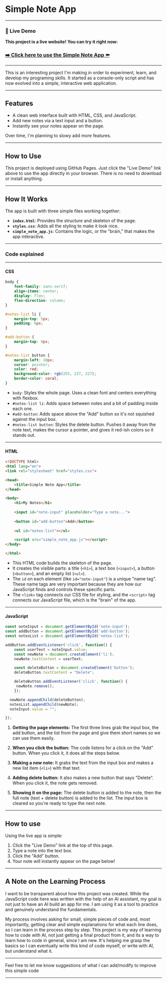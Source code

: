 
# Simple Note App
---
### 🚀 Live Demo

**This project is a live website! You can try it right now:**

### [➡️ Click here to use the Simple Note App ⬅️](https://glebgoodkovsky.github.io/simple_note_app/)

---
This is an interesting project I'm making in order to experiment, learn, and develop my programing skills. It started as a console-only script and has now evolved into a simple, interactive web application.

---
## Features
- A clean web interface built with HTML, CSS, and JavaScript.
- Add new notes via a text input and a button.
- Instantly see your notes appear on the page.

Over time, I'm planning to slowy add more features.

---
## How to Use
This project is deployed using GitHub Pages. Just click the "Live Demo" link above to use the app directly in your browser. There is no need to download or install anything.

---
## How It Works
The app is built with three simple files working together:
*   **`index.html`**: Provides the structure and skeleton of the page.
*   **`styles.css`**: Adds all the styling to make it look nice.
*   **`simple_note_app.js`**: Contains the logic, or the "brain," that makes the app interactive.

---
### Code explained
---
#### CSS

```css
body {
    font-family: sans-serif;
    align-items: center;
    display: flex;
    flex-direction: column;
}

#notes-list li {
    margin-top: 5px;
    padding: 6px;
}

#add-button {
    margin-top: 8px;
}

#notes-list button {
    margin-left: 10px;
    cursor: pointer;
    color: red;
    background-color: rgb(255, 227, 227);
    border-color: coral;
}
```

- `body`: Styles the whole page. Uses a clean font and centers everything with flexbox.
- `#notes-list li`: Adds space between notes and a bit of padding inside each one.
- `#add-button`: Adds space above the "Add" button so it's not squished against the input box.
- `#notes-list button`: Styles the delete button. Pushes it away from the note text, makes the cursor a pointer, and gives it red-ish colors so it stands out.

---
#### HTML

```html
<!DOCTYPE html>
<html lang="en">
<link rel="stylesheet" href="styles.css">

<head>
    <title>Simple Note App</title>
</head>

<body>
    <h1>My Notes</h1>
    
    <input id="note-input" placeholder="Type a note...">
    
    <button id="add-button">Add</button>
    
    <ul id="notes-list"></ul>

    <script src="simple_note_app.js"></script>
</body>

</html>
```

- This HTML code builds the skeleton of the page.
- It creates the visible parts: a title (`<h1>`), a text box (`<input>`), a button (`<button>`), and an empty list (`<ul>`).
- The `id` on each element (like `id="note-input"`) is a unique "name tag". These name tags are very important because they are how our JavaScript finds and controls these specific parts.
- The `<link>` tag connects our CSS file for styling, and the `<script>` tag connects our JavaScript file, which is the "brain" of the app.

---
#### JavaScript

```js
const noteInput = document.getElementById('note-input');
const addButton = document.getElementById('add-button');
const notesList = document.getElementById('notes-list');

addButton.addEventListener('click', function() {
    const userText = noteInput.value;
    const newNote = document.createElement('li');
    newNote.textContent = userText;

    const deleteButton = document.createElement('button');
    deleteButton.textContent = "Delete";

    deleteButton.addEventListener('click', function() {
     newNote.remove();
    });

  newNote.appendChild(deleteButton);
  notesList.appendChild(newNote);
  noteInput.value = "";

});
```

1. **Getting the page elements:**
The first three lines grab the input box, the add button, and the list from the page and give them short names so we can use them easily.

2. **When you click the button:**
The code listens for a click on the "Add" button. When you click it, it does all the steps below.

3. **Making a new note:**
It grabs the text from the input box and makes a new list item (`<li>`) with that text.

4. **Adding delete button:**
It also makes a new button that says "Delete". When you click it, the note gets removed.

5. **Showing it on the page:**
The delete button is added to the note, then the full note (text + delete button) is added to the list. The input box is cleared so you're ready to type the next note.


---
## How to use

Using the live app is simple:

1. Click the "Live Demo" link at the top of this page.
2. Type a note into the text box.
3. Click the "Add" button.
4. Your note will instantly appear on the page below!

---
## A Note on the Learning Process

I want to be transparent about how this project was created. While the JavaScript code here was written with the help of an AI assistant, my goal is not just to have an AI build an app for me. I am using it as a tool to practice and genuinely understand the fundamentals.

My process involves asking for small, simple pieces of code and, most importantly, getting clear and simple explanations for what each line does, so I can learn in the process step by step. This project is my way of learning how to code *with* AI, not just getting a final product from it, and its a way to learn how to code in general, since I am new. It's helping me grasp the basics so I can eventually write this kind of code myself, or write with AI, but understand what it.

---

Feel free to let me know suggestions of what I can add/modify to improve this simple code

---